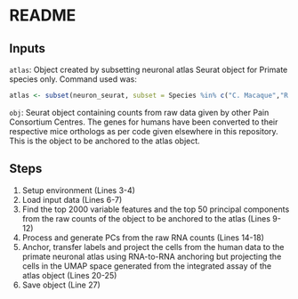 # README

## Inputs

`atlas`: Object created by subsetting neuronal atlas Seurat object for Primate species only. Command used was:
```R
atlas <- subset(neuron_seurat, subset = Species %in% c("C. Macaque","R. Macaque","Human"))
```
`obj`: Seurat object containing counts from raw data given by other Pain Consortium Centres. The genes for humans have been converted to their respective mice orthologs as per code given elsewhere in this repository. This is the object to be anchored to the atlas object.

## Steps

1. Setup environment (Lines 3-4)
2. Load input data (Lines 6-7)
3. Find the top 2000 variable features and the top 50 principal components from the raw counts of the object to be anchored to the atlas (Lines 9-12)
4. Process and generate PCs from the raw RNA counts (Lines 14-18)
5. Anchor, transfer labels and project the cells from the human data to the primate neuronal atlas using RNA-to-RNA anchoring but projecting the cells in the UMAP space generated from the integrated assay of the atlas object (Lines 20-25)
6. Save object (Line 27)  
